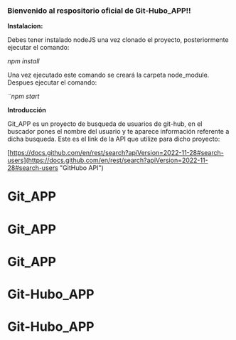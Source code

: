 ### Bienvenido al respositorio oficial de Git-Hubo_APP!!

**Instalacion:**

Debes tener instalado nodeJS una vez clonado el proyecto, posteriormente ejecutar el comando:

_npm install_

Una vez ejecutado este comando se creará la carpeta node_module. Despues ejecutar el comando:

_¨npm start_

**Introducción**

Git_APP es un proyecto de busqueda de usuarios de git-hub, en el buscador pones el nombre del usuario y te aparece información referente a dicha busqueda. Este es el link de la API que utilize para dicho proyecto:

[https://docs.github.com/en/rest/search?apiVersion=2022-11-28#search-users](https://docs.github.com/en/rest/search?apiVersion=2022-11-28#search-users "GitHubo API")
# Git_APP
# Git_APP
# Git_APP
# Git-Hubo_APP
# Git-Hubo_APP
